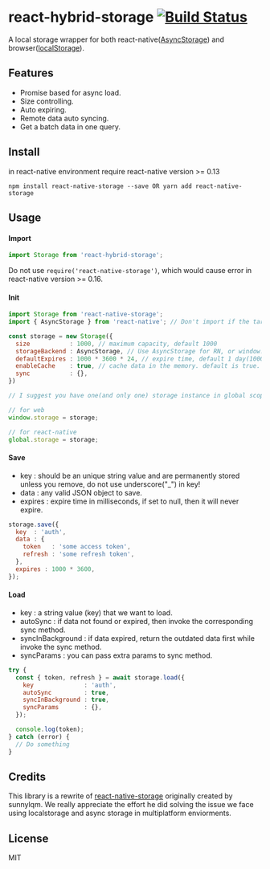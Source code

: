 # react-hybrid-storage [![Build Status](https://travis-ci.org/dnamic/react-hybrid-storage.svg?branch=master)](https://travis-ci.org/dnamic/react-hybrid-storage)

A local storage wrapper for both react-native([AsyncStorage](https://facebook.github.io/react-native/docs/asyncstorage.html)) and browser([localStorage](https://developer.mozilla.org/es/docs/Web/API/Window/localStorage)).
## Features

- Promise based for async load.
- Size controlling.
- Auto expiring.
- Remote data auto syncing.
- Get a batch data in one query.

## Install

in react-native environment require react-native version >= 0.13

	npm install react-native-storage --save OR yarn add react-native-storage
  
## Usage

#### Import

```js
import Storage from 'react-hybrid-storage';
```  

Do not use `require('react-native-storage')`, which would cause error in react-native version >= 0.16.

#### Init

```js
import Storage from 'react-native-storage';
import { AsyncStorage } from 'react-native'; // Don't import if the target is web

const storage = new Storage({
  size           : 1000, // maximum capacity, default 1000 
  storageBackend : AsyncStorage, // Use AsyncStorage for RN, or window.localStorage for web.
  defaultExpires : 1000 * 3600 * 24, // expire time, default 1 day(1000 * 3600 * 24 milliseconds).
  enableCache    : true, // cache data in the memory. default is true.
  sync           : {}, 
})	

// I suggest you have one(and only one) storage instance in global scope.

// for web
window.storage = storage;

// for react-native
global.storage = storage;
```

#### Save

- key : should be an unique string value and are permanently stored unless you remove, do not use underscore("_") in key!
- data : any valid JSON object to save.
- expires : expire time in milliseconds, if set to null, then it will never expire.

```js
storage.save({
  key  : 'auth',
  data : {
    token   : 'some access token',
    refresh : 'some refresh token',
  },
  expires : 1000 * 3600,
});
```

#### Load

- key : a string value (key) that we want to load.
- autoSync : if data not found or expired, then invoke the corresponding sync method.
- syncInBackground : if data expired, return the outdated data first while invoke the sync method.
- syncParams : you can pass extra params to sync method.

```js
try {
  const { token, refresh } = await storage.load({
    key              : 'auth',
    autoSync         : true,
    syncInBackground : true,
    syncParams       : {},
  });

  console.log(token);
} catch (error) {
  // Do something
} 

```

## Credits

This library is a rewrite of [react-native-storage](https://github.com/sunnylqm/react-native-storage) originally created by sunnylqm. We really appreciate the effort he did solving the issue we face using localstorage and async storage in multiplatform enviorments.

## License

MIT
